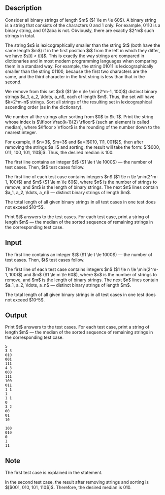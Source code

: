 ## Description

<div><p>Consider all binary strings of length $m$ ($1 \le m \le 60$). A binary string is a string that consists of the characters <span class="tex-font-style-tt">0</span> and <span class="tex-font-style-tt">1</span> only. For example, <span class="tex-font-style-tt">0110</span> is a binary string, and <span class="tex-font-style-tt">012aba</span> is not. Obviously, there are exactly $2^m$ such strings in total.</p><p>The string $s$ is lexicographically smaller than the string $t$ (both have the same length $m$) if in the first position $i$ from the left in which they differ, we have $s[i] &lt; t[i]$. This is exactly the way strings are compared in dictionaries and in most modern programming languages when comparing them in a standard way. For example, the string <span class="tex-font-style-tt">01011</span> is lexicographically smaller than the string <span class="tex-font-style-tt">01100</span>, because the first two characters are the same, and the third character in the first string is less than that in the second.</p><p>We remove from this set $n$ ($1 \le n \le \min(2^m-1, 100)$) <span class="tex-font-style-bf">distinct</span> binary strings $a_1, a_2, \ldots, a_n$, each of length $m$. Thus, the set will have $k=2^m-n$ strings. Sort all strings of the resulting set in lexicographical ascending order (as in the dictionary).</p><p>We number all the strings after sorting from $0$ to $k-1$. Print the string whose index is $\lfloor \frac{k-1}{2} \rfloor$ (such an element is called <span class="tex-font-style-it">median</span>), where $\lfloor x \rfloor$ is the rounding of the number down to the nearest integer.</p><p>For example, if $n=3$, $m=3$ and $a=[$<span class="tex-font-style-tt">010</span>, <span class="tex-font-style-tt">111</span>, <span class="tex-font-style-tt">001</span>$]$, then after removing the strings $a_i$ and sorting, the result will take the form: $[$<span class="tex-font-style-tt">000</span>, <span class="tex-font-style-tt">011</span>, <span class="tex-font-style-tt">100</span>, <span class="tex-font-style-tt">101</span>, <span class="tex-font-style-tt">110</span>$]$. Thus, the desired median is <span class="tex-font-style-tt">100</span>.</p></div><div class="input-specification"><p>The first line contains an integer $t$ ($1 \le t \le 1000$)&nbsp;— the number of test cases. Then, $t$ test cases follow.</p><p>The first line of each test case contains integers $n$ ($1 \le n \le \min(2^m-1, 100)$) and $m$ ($1 \le m \le 60$), where $n$ is the number of strings to remove, and $m$ is the length of binary strings. The next $n$ lines contain $a_1, a_2, \ldots, a_n$&nbsp;— <span class="tex-font-style-bf">distinct</span> binary strings of length $m$.</p><p>The total length of all given binary strings in all test cases in one test does not exceed $10^5$.</p></div><div class="output-specification"><p>Print $t$ answers to the test cases. For each test case, print a string of length $m$&nbsp;— the median of the sorted sequence of remaining strings in the corresponding test case.</p></div>

## Input

<p>The first line contains an integer $t$ ($1 \le t \le 1000$)&nbsp;— the number of test cases. Then, $t$ test cases follow.</p><p>The first line of each test case contains integers $n$ ($1 \le n \le \min(2^m-1, 100)$) and $m$ ($1 \le m \le 60$), where $n$ is the number of strings to remove, and $m$ is the length of binary strings. The next $n$ lines contain $a_1, a_2, \ldots, a_n$&nbsp;— <span class="tex-font-style-bf">distinct</span> binary strings of length $m$.</p><p>The total length of all given binary strings in all test cases in one test does not exceed $10^5$.</p>

## Output

<p>Print $t$ answers to the test cases. For each test case, print a string of length $m$&nbsp;— the median of the sorted sequence of remaining strings in the corresponding test case.</p>





```input1
5
3 3
010
001
111
4 3
000
111
100
011
1 1
1
1 1
0
3 2
00
01
10
```




```output1
100
010
0
1
11
```



## Note

<p>The first test case is explained in the statement.</p><p>In the second test case, the result after removing strings and sorting is $[$<span class="tex-font-style-tt">001</span>, <span class="tex-font-style-tt">010</span>, <span class="tex-font-style-tt">101</span>, <span class="tex-font-style-tt">110</span>$]$. Therefore, the desired median is <span class="tex-font-style-tt">010</span>.</p>
